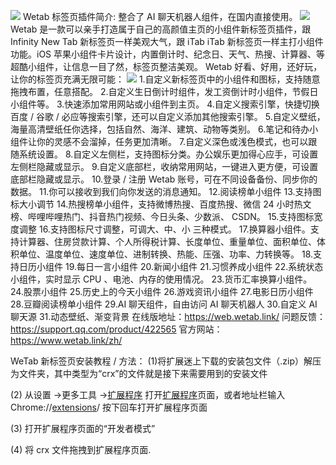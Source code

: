 ![](https://t.3344550.xyz/file/3afcb66c76fcbd8568824.jpg)
Wetab 标签页插件简介:
整合了 AI 聊天机器人组件，在国内直接使用。
![](https://t.3344550.xyz/file/6375e03e4272d77f9ac22.jpg)
Wetab 是一款可以亲手打造属于自己的高颜值主页的小组件新标签页插件，跟 Infinity New Tab 新标签页一样美观大气，跟 iTab iTab 新标签页一样主打小组件功能。iOS 苹果小组件卡片设计，内置倒计时、纪念日、天气、热搜、计算器、等超酷小组件，让信息一目了然，标签页整洁美观。
Wetab 好看、好用，还好玩，让你的标签页充满无限可能：
![](https://t.3344550.xyz/file/b69193d3e50268b485857.jpg)
1.自定义新标签页中的小组件和图标，支持随意拖拽布置，任意搭配。
2.自定义生日倒计时组件，发工资倒计时小组件，节假日小组件等。
3.快速添加常用网站或小组件到主页。
4.自定义搜索引擎，快捷切换百度 / 谷歌 / 必应等搜索引擎，还可以自定义添加其他搜索引擎。
5.自定义壁纸，海量高清壁纸任你选择，包括自然、海洋、建筑、动物等类别。
6.笔记和待办小组件让你的灵感不会溜掉，任务更加清晰。
7.自定义深色或浅色模式，也可以跟随系统设置。
8.自定义左侧栏，支持图标分类。办公娱乐更加得心应手，可设置左侧栏隐藏或显示。
9.自定义底部栏，收纳常用网站，一键进入更方便，可设置底部栏隐藏或显示。
10.登录 / 注册 Wetab 账号，可在不同设备备份、同步你的数据。
11.你可以接收到我们向你发送的消息通知。
12.阅读榜单小组件
13.支持图标大小调节
14.热搜榜单小组件，支持微博热搜、百度热搜、微信 24 小时热文榜、哔哩哔哩热门、抖音热门视频、今日头条、少数派、 CSDN。
15.支持图标宽度调整
16.支持图标尺寸调整，可调大、中、小 三种模式。
17.换算器小组件。支持计算器、住房贷款计算、个人所得税计算、长度单位、重量单位、面积单位、体积单位、温度单位、速度单位、进制转换、热能、压强、功率、力转换等。
18.支持日历小组件
19.每日一言小组件
20.新闻小组件
21.习惯养成小组件
22.系统状态小组件，实时显示 CPU 、电池、内存的使用情况。
23.货币汇率换算小组件。
24.股票小组件
25.历史上的今天小组件
26.游戏资讯小组件
27.电影日历小组件
28.豆瓣阅读榜单小组件
29.AI 聊天组件，自由访问 AI 聊天机器人
30.自定义 AI 聊天源
31.动态壁纸、渐变背景
在线版地址：https://web.wetab.link/
问题反馈：https://support.qq.com/product/422565
官方网站：https://www.wetab.link/zh/

WeTab 新标签页安装教程 / 方法：
(1)将扩展迷上下载的安装包文件（.zip）解压为文件夹，其中类型为“crx”的文件就是接下来需要用到的安装文件

(2) 从设置 ->更多工具 ->[扩展程序](https://www.extfans.com/all/) 打开[扩展程序](https://www.extfans.com/all/)页面，或者地址栏输入 Chrome://[extensions](https://www.extfans.com/productivity/lmjcdccmhfohhffdhmleihkcgefgnghb/)/ 按下回车打开扩展程序页面

(3) 打开扩展程序页面的“开发者模式”

(4) 将 crx 文件拖拽到扩展程序页面.
